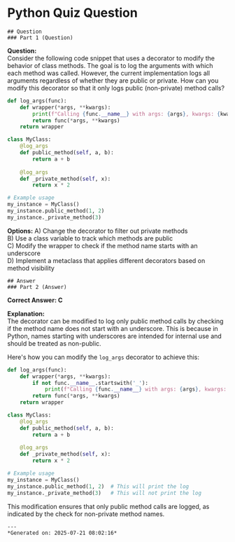 # Python Quiz Question
    
    ## Question
    ### Part 1 (Question)

**Question:**  
Consider the following code snippet that uses a decorator to modify the behavior of class methods. The goal is to log the arguments with which each method was called. However, the current implementation logs all arguments regardless of whether they are public or private. How can you modify this decorator so that it only logs public (non-private) method calls?

```python
def log_args(func):
    def wrapper(*args, **kwargs):
        print(f"Calling {func.__name__} with args: {args}, kwargs: {kwargs}")
        return func(*args, **kwargs)
    return wrapper

class MyClass:
    @log_args
    def public_method(self, a, b):
        return a + b
    
    @log_args
    def _private_method(self, x):
        return x * 2

# Example usage
my_instance = MyClass()
my_instance.public_method(1, 2)
my_instance._private_method(3)
```

**Options:**
A) Change the decorator to filter out private methods  
B) Use a class variable to track which methods are public  
C) Modify the wrapper to check if the method name starts with an underscore  
D) Implement a metaclass that applies different decorators based on method visibility
    
    ## Answer
    ### Part 2 (Answer)

**Correct Answer: C**

**Explanation:**  
The decorator can be modified to log only public method calls by checking if the method name does not start with an underscore. This is because in Python, names starting with underscores are intended for internal use and should be treated as non-public. 

Here's how you can modify the `log_args` decorator to achieve this:

```python
def log_args(func):
    def wrapper(*args, **kwargs):
        if not func.__name__.startswith('_'):
            print(f"Calling {func.__name__} with args: {args}, kwargs: {kwargs}")
        return func(*args, **kwargs)
    return wrapper

class MyClass:
    @log_args
    def public_method(self, a, b):
        return a + b
    
    @log_args
    def _private_method(self, x):
        return x * 2

# Example usage
my_instance = MyClass()
my_instance.public_method(1, 2)  # This will print the log
my_instance._private_method(3)   # This will not print the log
```

This modification ensures that only public method calls are logged, as indicated by the check for non-private method names.
    
    ---
    *Generated on: 2025-07-21 08:02:16*
    